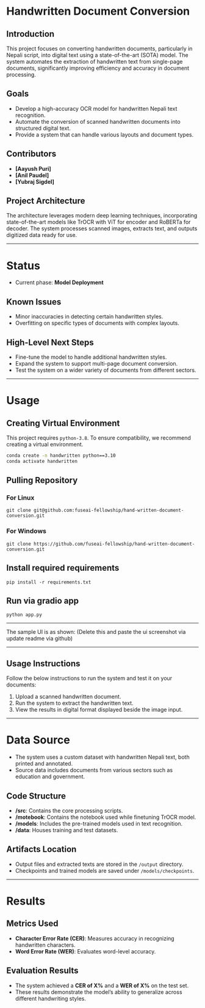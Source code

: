 # **Handwritten Document Conversion**

## **Introduction**

This project focuses on converting handwritten documents, particularly in Nepali script, into digital text using a state-of-the-art (SOTA) model. The system automates the extraction of handwritten text from single-page documents, significantly improving efficiency and accuracy in document processing.

## **Goals**

- Develop a high-accuracy OCR model for handwritten Nepali text recognition.
- Automate the conversion of scanned handwritten documents into structured digital text.
- Provide a system that can handle various layouts and document types.

## **Contributors**

- **[Aayush Puri]**
- **[Anil Paudel]**
- **[Yubraj Sigdel]**

## **Project Architecture**

The architecture leverages modern deep learning techniques, incorporating state-of-the-art models like TrOCR with ViT for encoder and RoBERTa for decoder. The system processes scanned images, extracts text, and outputs digitized data ready for use.

---

# **Status**

- Current phase: **Model Deployment**

## **Known Issues**

- Minor inaccuracies in detecting certain handwritten styles.
- Overfitting on specific types of documents with complex layouts.

## **High-Level Next Steps**

- Fine-tune the model to handle additional handwritten styles.
- Expand the system to support multi-page document conversion.
- Test the system on a wider variety of documents from different sectors.

---

# **Usage**

## **Creating Virtual Environment**

This project requires `python-3.8`. To ensure compatibility, we recommend creating a virtual environment.

```bash
conda create -n handwritten python==3.10
conda activate handwritten
```

## **Pulling Repository**

### For Linux

```commandline
git clone git@github.com:fuseai-fellowship/hand-written-document-conversion.git
```

### For Windows

```commandline
git clone https://github.com/fuseai-fellowship/hand-written-document-conversion.git
```

## **Install required requirements**

```commandline
pip install -r requirements.txt
```

## Run via gradio app

```commandline
python app.py
```

---

The sample UI is as shown:
(Delete this and paste the ui screenshot via update readme via github)

---

## **Usage Instructions**

Follow the below instructions to run the system and test it on your documents:

1. Upload a scanned handwritten document.
2. Run the system to extract the handwritten text.
3. View the results in digital format displayed beside the image input.

---

# **Data Source**

- The system uses a custom dataset with handwritten Nepali text, both printed and annotated.
- Source data includes documents from various sectors such as education and government.

## **Code Structure**

- **/src**: Contains the core processing scripts.
- **/motebook**: Contains the notebook used while finetuning TrOCR model.
- **/models**: Includes the pre-trained models used in text recognition.
- **/data**: Houses training and test datasets.

## **Artifacts Location**

- Output files and extracted texts are stored in the `/output` directory.
- Checkpoints and trained models are saved under `/models/checkpoints`.

---

# **Results**

## **Metrics Used**

- **Character Error Rate (CER)**: Measures accuracy in recognizing handwritten characters.
- **Word Error Rate (WER)**: Evaluates word-level accuracy.

## **Evaluation Results**

- The system achieved a **CER of X%** and a **WER of X%** on the test set.
- These results demonstrate the model’s ability to generalize across different handwriting styles.
